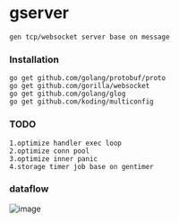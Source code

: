 # gserver
```
gen tcp/websocket server base on message
```
### Installation
```
go get github.com/golang/protobuf/proto
go get github.com/gorilla/websocket
go get github.com/golang/glog
go get github.com/koding/multiconfig
```
### TODO
```
1.optimize handler exec loop
2.optimize conn pool
3.optimize inner panic
4.storage timer job base on gentimer
```
### dataflow
![image](https://github.com/gfandada/gserver/blob/master/png/dataflow.png)
